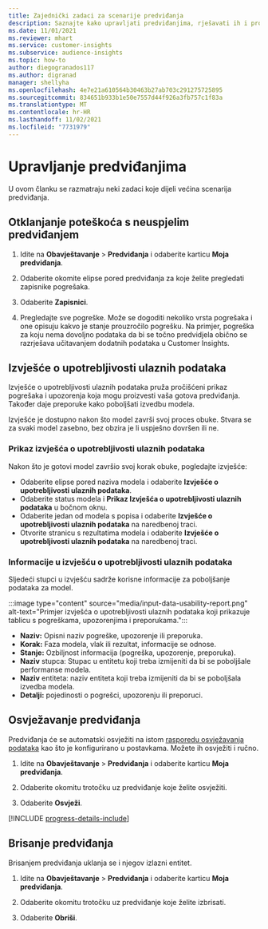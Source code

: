 ```yaml
---
title: Zajednički zadaci za scenarije predviđanja
description: Saznajte kako upravljati predviđanjima, rješavati ih i pročišćavati.
ms.date: 11/01/2021
ms.reviewer: mhart
ms.service: customer-insights
ms.subservice: audience-insights
ms.topic: how-to
author: diegogranados117
ms.author: digranad
manager: shellyha
ms.openlocfilehash: 4e7e21a610564b30463b27ab703c291275725895
ms.sourcegitcommit: 834651b933b1e50e7557d44f926a3fb757c1f83a
ms.translationtype: MT
ms.contentlocale: hr-HR
ms.lasthandoff: 11/02/2021
ms.locfileid: "7731979"
---
```

# <a name="manage-predictions"></a>Upravljanje predviđanjima

U ovom članku se razmatraju neki zadaci koje dijeli većina scenarija predviđanja.

## <a name="troubleshoot-a-failed-prediction"></a>Otklanjanje poteškoća s neuspjelim predviđanjem

1. Idite na **Obavještavanje** > **Predviđanja** i odaberite karticu **Moja predviđanja**.

1. Odaberite okomite elipse pored predviđanja za koje želite pregledati zapisnike pogrešaka.

1. Odaberite **Zapisnici**.

1. Pregledajte sve pogreške. Može se dogoditi nekoliko vrsta pogrešaka i one opisuju kakvo je stanje prouzročilo pogrešku. Na primjer, pogreška za koju nema dovoljno podataka da bi se točno predvidjela obično se razrješava učitavanjem dodatnih podataka u Customer Insights.

## <a name="input-data-usability-report"></a>Izvješće o upotrebljivosti ulaznih podataka

Izvješće o upotrebljivosti ulaznih podataka pruža pročišćeni prikaz pogrešaka i upozorenja koja mogu proizvesti vaša gotova predviđanja. Također daje preporuke kako poboljšati izvedbu modela.

Izvješće je dostupno nakon što model završi svoj proces obuke. Stvara se za svaki model zasebno, bez obzira je li uspješno dovršen ili ne.

### <a name="view-the-input-data-usability-report"></a>Prikaz izvješća o upotrebljivosti ulaznih podataka

Nakon što je gotovi model završio svoj korak obuke, pogledajte izvješće:
- Odaberite elipse pored naziva modela i odaberite **Izvješće o upotrebljivosti ulaznih podataka**.
- Odaberite status modela i **Prikaz Izvješća o upotrebljivosti ulaznih podataka** u bočnom oknu.
- Odaberite jedan od modela s popisa i odaberite **Izvješće o upotrebljivosti ulaznih podataka** na naredbenoj traci.
- Otvorite stranicu s rezultatima modela i odaberite **Izvješće o upotrebljivosti ulaznih podataka** na naredbenoj traci.

### <a name="information-in-the-input-data-usability-report"></a>Informacije u izvješću o upotrebljivosti ulaznih podataka

Sljedeći stupci u izvješću sadrže korisne informacije za poboljšanje podataka za model.

:::image type="content" source="media/input-data-usability-report.png" alt-text="Primjer izvješća o upotrebljivosti ulaznih podataka koji prikazuje tablicu s pogreškama, upozorenjima i preporukama.":::

- **Naziv:** Opisni naziv pogreške, upozorenje ili preporuka.
- **Korak:** Faza modela, vlak ili rezultat, informacije se odnose.
- **Stanje:** Ozbiljnost informacija (pogreška, upozorenje, preporuka).
- **Naziv** stupca: Stupac u entitetu koji treba izmijeniti da bi se poboljšale performanse modela.
- **Naziv** entiteta: naziv entiteta koji treba izmijeniti da bi se poboljšala izvedba modela.
- **Detalji:** pojedinosti o pogrešci, upozorenju ili preporuci.

## <a name="refresh-a-prediction"></a>Osvježavanje predviđanja

Predviđanja će se automatski osvježiti na istom [rasporedu osvježavanja podataka](system.md#schedule-tab) kao što je konfigurirano u postavkama. Možete ih osvježiti i ručno.

1. Idite na **Obavještavanje** > **Predviđanja** i odaberite karticu **Moja predviđanja**.

1. Odaberite okomitu trotočku uz predviđanje koje želite osvježiti.

1. Odaberite **Osvježi**.

[!INCLUDE [progress-details-include](../includes/progress-details-pane.md)]

## <a name="delete-a-prediction"></a>Brisanje predviđanja

Brisanjem predviđanja uklanja se i njegov izlazni entitet.

1. Idite na **Obavještavanje** > **Predviđanja** i odaberite karticu **Moja predviđanja**.

1. Odaberite okomitu trotočku uz predviđanje koje želite izbrisati.

1. Odaberite **Obriši**.

